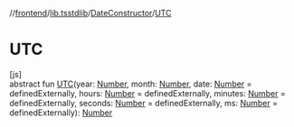 //[frontend](../../../index.md)/[lib.tsstdlib](../index.md)/[DateConstructor](index.md)/[UTC](-u-t-c.md)

# UTC

[js]\
abstract fun [UTC](-u-t-c.md)(year: [Number](https://kotlinlang.org/api/latest/jvm/stdlib/kotlin/-number/index.html), month: [Number](https://kotlinlang.org/api/latest/jvm/stdlib/kotlin/-number/index.html), date: [Number](https://kotlinlang.org/api/latest/jvm/stdlib/kotlin/-number/index.html) = definedExternally, hours: [Number](https://kotlinlang.org/api/latest/jvm/stdlib/kotlin/-number/index.html) = definedExternally, minutes: [Number](https://kotlinlang.org/api/latest/jvm/stdlib/kotlin/-number/index.html) = definedExternally, seconds: [Number](https://kotlinlang.org/api/latest/jvm/stdlib/kotlin/-number/index.html) = definedExternally, ms: [Number](https://kotlinlang.org/api/latest/jvm/stdlib/kotlin/-number/index.html) = definedExternally): [Number](https://kotlinlang.org/api/latest/jvm/stdlib/kotlin/-number/index.html)
